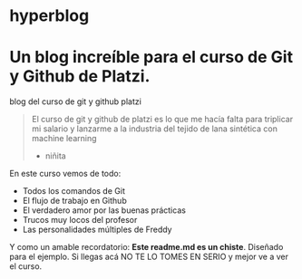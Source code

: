 # hyperblog

Un blog increíble para el curso de Git y Github de Platzi.
=======
blog del curso de git y github platzi

>El curso de git y github de platzi es lo que me hacía falta para triplicar mi salario y lanzarme a la industria del tejido de lana sintética con machine learning
> - niñita

En este curso vemos de todo:
- Todos los comandos de Git
- El flujo de trabajo en Github
- El verdadero amor por las buenas prácticas
- Trucos muy locos del profesor
- Las personalidades múltiples de Freddy

Y como un amable recordatorio: **Este readme.md es un chiste**. Diseñado para el ejemplo.  Si llegas acá NO TE LO TOMES EN SERIO y mejor ve a ver el curso.
